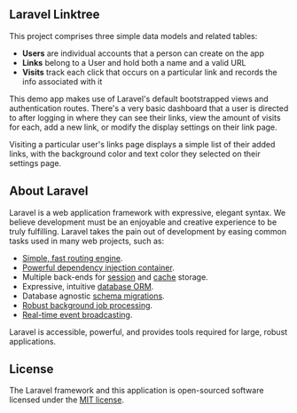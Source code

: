 ## Laravel Linktree

This project comprises three simple data models and related tables:

- **Users** are individual accounts that a person can create on the app
- **Links** belong to a User and hold both a name and a valid URL
- **Visits** track each click that occurs on a particular link and records the info associated with it

This demo app makes use of Laravel's default bootstrapped views and authentication routes. There's a very basic dashboard that a user is directed to after logging in where they can see their links, view the amount of visits for each, add a new link, or modify the display settings on their link page.

Visiting a particular user's links page displays a simple list of their added links, with the background color and text color they selected on their settings page.

## About Laravel

Laravel is a web application framework with expressive, elegant syntax. We believe development must be an enjoyable and creative experience to be truly fulfilling. Laravel takes the pain out of development by easing common tasks used in many web projects, such as:

- [Simple, fast routing engine](https://laravel.com/docs/routing).
- [Powerful dependency injection container](https://laravel.com/docs/container).
- Multiple back-ends for [session](https://laravel.com/docs/session) and [cache](https://laravel.com/docs/cache) storage.
- Expressive, intuitive [database ORM](https://laravel.com/docs/eloquent).
- Database agnostic [schema migrations](https://laravel.com/docs/migrations).
- [Robust background job processing](https://laravel.com/docs/queues).
- [Real-time event broadcasting](https://laravel.com/docs/broadcasting).

Laravel is accessible, powerful, and provides tools required for large, robust applications.

## License

The Laravel framework and this application is open-sourced software licensed under the [MIT license](https://opensource.org/licenses/MIT).
